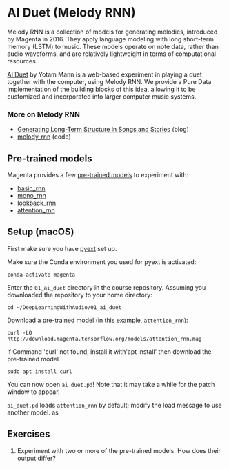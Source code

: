 # AI Duet (Melody RNN)

Melody RNN is a collection of models for generating melodies, introduced by Magenta in 2016. They apply language modeling with long short-term memory (LSTM) to music. These models operate on note data, rather than audio waveforms, and are relatively lightweight in terms of computational resources.

[AI Duet](https://experiments.withgoogle.com/ai-duet) by Yotam Mann is a web-based experiment in playing a duet together with the computer, using Melody RNN. We provide a Pure Data implementation of the building blocks of this idea, allowing it to be customized and incorporated into larger computer music systems.

### More on Melody RNN

- [Generating Long-Term Structure in Songs and Stories](https://magenta.tensorflow.org/2016/07/15/lookback-rnn-attention-rnn) (blog)
- [melody\_rnn](https://github.com/magenta/magenta/tree/master/magenta/models/melody_rnn) (code)

## Pre-trained models

Magenta provides a few [pre-trained models](https://github.com/magenta/magenta/tree/master/magenta/models/melody_rnn#pre-trained) to experiment with:

- [basic\_rnn](http://download.magenta.tensorflow.org/models/basic_rnn.mag)
- [mono\_rnn](http://download.magenta.tensorflow.org/models/mono_rnn.mag)
- [lookback\_rnn](http://download.magenta.tensorflow.org/models/lookback_rnn.mag)
- [attention\_rnn](http://download.magenta.tensorflow.org/models/attention_rnn.mag)

## Setup (macOS)

First make sure you have [pyext](../utilities/pyext-setup/) set up.

Make sure the Conda environment you used for pyext is activated:

```
conda activate magenta
```

Enter the `01_ai_duet` directory in the course repository. Assuming you downloaded the repository to your home directory:

```
cd ~/DeepLearningWithAudio/01_ai_duet
```

Download a pre-trained model (in this example, `attention_rnn`):

```
curl -LO http://download.magenta.tensorflow.org/models/attention_rnn.mag
```

if Command 'curl' not found, install it with'apt install' then download the pre-trained model

```
sudo apt install curl
```

You can now open `ai_duet.pd`! Note that it may take a while for the patch window to appear.

`ai_duet.pd` loads `attention_rnn` by default; modify the load message to use another model.
as
## Exercises

1. Experiment with two or more of the pre-trained models. How does their output differ?
